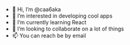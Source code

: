- 👋 Hi, I’m @caa6aka
- 👀 I’m interested in developing cool apps
- 🌱 I’m currently learning React
- 💞️ I’m looking to collaborate on a lot of things
- 📫 You can reach be by email

<!---
caa6aka/caa6aka is a ✨ special ✨ repository because its `README.md` (this file) appears on your GitHub profile.
You can click the Preview link to take a look at your changes.
--->
